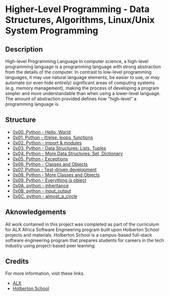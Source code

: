 # Higher-Level Programming - Data Structures, Algorithms, Linux/Unix System Programming

## Description
High-level Programming Language In computer science, a high-level programming language is a programming language with strong abstraction from the details of the computer. In contrast to low-level programming languages, it may use natural language elements, be easier to use, or may automate (or even hide entirely) significant areas of computing systems (e.g. memory management), making the process of developing a program simpler and more understandable than when using a lower-level language. The amount of abstraction provided defines how "high-level" a programming language is.

## Structure

* [0x00. Python - Hello, World](./0x00-python-hello_world)
* [0x01. Python - if/else, loops, functions](./0x01-python-if_else_loops_functions)
* [0x02. Python - import & modules](./0x02-python-import_modules/)
* [0x03. Python - Data Structures: Lists, Tuples](./0x03-python-data_structures/)
* [0x04. Python - More Data Structures: Set, Dictionary](./0x04-python-more_data_structures/)
* [0x05. Python - Exceptions](./0x05-python-exceptions/)
* [0x06. Python - Classes and Objects](./0x06-python-classes/)
* [0x07. Python - Test-driven development](./0x07-python-test_driven_development/)
* [0x08. Python - More Classes and Objects](./0x08-python-more_classes/)
* [0x09. Python - Everything is object](./0x09-python-everything_is_object/)
* [0x0A. python - inheritance](./0x0A-python-inheritance/)
* [0x0B. python - input_output](./0x0B-python-input_output/)
* [0x0C. python - almost_a_circle](./0x0C-python-almost_a_circle/)

## Aknowledgements

All work contained in this project was completed as part of the curriculum for ALX Africa Software Engineering program built upon Holberton School projects and materials. Holberton School is a campus-based full-stack software engineering program that prepares students for careers in the tech industry using project-based peer learning.


## Credits
For more information, visit these links.

* [ALX ](https://www.alxafrica.com/)
* [Holberton School](https://www.holbertonschool.com/)
